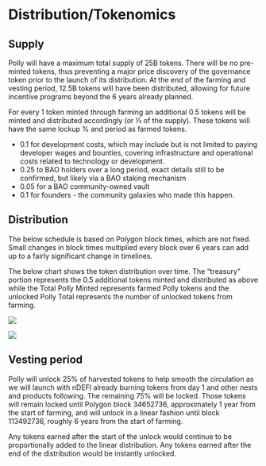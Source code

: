 # Distribution/Tokenomics

## Supply

Polly will have a maximum total supply of 25B tokens. There will be no pre-minted tokens, thus preventing a major price discovery of the governance token prior to the launch of its distribution. At the end of the farming and vesting period, 12.5B tokens will have been distributed, allowing for future incentive programs beyond the 6 years already planned.

For every 1 token minted through farming an additional 0.5 tokens will be minted and distributed accordingly (or ⅓ of the supply). These tokens will have the same lockup % and period as farmed tokens.

* 0.1 for development costs, which may include but is not limited to paying developer wages and bounties, covering infrastructure and operational costs related to technology or development.
* 0.25 to BAO holders over a long period, exact details still to be confirmed, but likely via a BAO staking mechanism
* 0.05 for a BAO community-owned vault
* 0.1 for founders - the community galaxies who made this happen.

## Distribution

The below schedule is based on Polygon block times, which are not fixed. Small changes in block times multiplied every block over 6 years can add up to a fairly significant change in timelines.

The below chart shows the token distribution over time. The “treasury” portion represents the 0.5 additional tokens minted and distributed as above while the Total Polly Minted represents farmed Polly tokens and the unlocked Polly Total represents the number of unlocked tokens from farming.

![](https://aws1.discourse-cdn.com/standard10/uploads/bao/optimized/1X/58883bc6842ce478cc03c2bf60e15707651afad0\_2\_690x398.png)

![](https://aws1.discourse-cdn.com/standard10/uploads/bao/original/1X/ae7956cb9d285ff0656b82c557a4a03b8b9a2101.png)

## Vesting period

Polly will unlock 25% of harvested tokens to help smooth the circulation as we will launch with nDEFI already burning tokens from day 1 and other nests and products following. The remaining 75% will be locked. Those tokens will remain locked until Polygon block 34652736, approximately 1 year from the start of farming, and will unlock in a linear fashion until block 113492736, roughly 6 years from the start of farming.

Any tokens earned after the start of the unlock would continue to be proportionally added to the linear distribution. Any tokens earned after the end of the distribution would be instantly unlocked.
